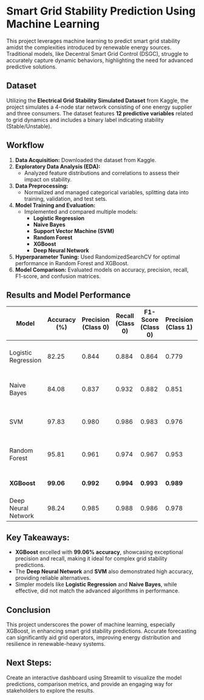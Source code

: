 # Smart Grid Stability Prediction Using Machine Learning

This project leverages machine learning to predict smart grid stability amidst the complexities introduced by renewable energy sources. Traditional models, like Decentral Smart Grid Control (DSGC), struggle to accurately capture dynamic behaviors, highlighting the need for advanced predictive solutions.

## Dataset

Utilizing the **Electrical Grid Stability Simulated Dataset** from Kaggle, the project simulates a 4-node star network consisting of one energy supplier and three consumers. The dataset features **12 predictive variables** related to grid dynamics and includes a binary label indicating stability (Stable/Unstable).

## Workflow

1. **Data Acquisition:** Downloaded the dataset from Kaggle.
2. **Exploratory Data Analysis (EDA):**
   * Analyzed feature distributions and correlations to assess their impact on stability.
3. **Data Preprocessing:**
   * Normalized and managed categorical variables, splitting data into training, validation, and test sets.
4. **Model Training and Evaluation:**
   * Implemented and compared multiple models:
      * **Logistic Regression**
      * **Naive Bayes**
      * **Support Vector Machine (SVM)**
      * **Random Forest**
      * **XGBoost**
      * **Deep Neural Network**
5. **Hyperparameter Tuning:** Used RandomizedSearchCV for optimal performance in Random Forest and XGBoost.
6. **Model Comparison:** Evaluated models on accuracy, precision, recall, F1-score, and confusion matrices.

## Results and Model Performance

| Model | Accuracy (%) | Precision (Class 0) | Recall (Class 0) | F1-Score (Class 0) | Precision (Class 1) | Recall (Class 1) | F1-Score (Class 1) | Confusion Matrix |
|-------|--------------|---------------------|------------------|--------------------|--------------------|------------------|--------------------|------------------|
| Logistic Regression | 82.25 | 0.844 | 0.884 | 0.864 | 0.779 | 0.716 | 0.746 | [[6743, 887], [1243, 3127]] |
| Naive Bayes | 84.08 | 0.837 | 0.932 | 0.882 | 0.851 | 0.682 | 0.757 | [[7108, 522], [1388, 2982]] |
| SVM | 97.83 | 0.980 | 0.986 | 0.983 | 0.976 | 0.965 | 0.970 | [[7525, 105], [155, 4215]] |
| Random Forest | 95.81 | 0.961 | 0.974 | 0.967 | 0.953 | 0.931 | 0.942 | [[7430, 200], [303, 4067]] |
| **XGBoost** | **99.06** | **0.992** | **0.994** | **0.993** | **0.989** | **0.985** | **0.987** | **[[7581, 49], [64, 4306]]** |
| Deep Neural Network | 98.24 | 0.985 | 0.988 | 0.986 | 0.978 | 0.973 | 0.976 | [[7535, 95], [116, 4254]] |

## Key Takeaways:

* **XGBoost** excelled with **99.06% accuracy**, showcasing exceptional precision and recall, making it ideal for complex grid stability predictions.
* The **Deep Neural Network** and **SVM** also demonstrated high accuracy, providing reliable alternatives.
* Simpler models like **Logistic Regression** and **Naive Bayes**, while effective, did not match the advanced algorithms in performance.

## Conclusion

This project underscores the power of machine learning, especially XGBoost, in enhancing smart grid stability predictions. Accurate forecasting can significantly aid grid operators, improving energy distribution and resilience in renewable-heavy systems.


## Next Steps:
Create an interactive dashboard using Streamlit to visualize the model predictions, comparison metrics, and provide an engaging way for stakeholders to explore the results.
